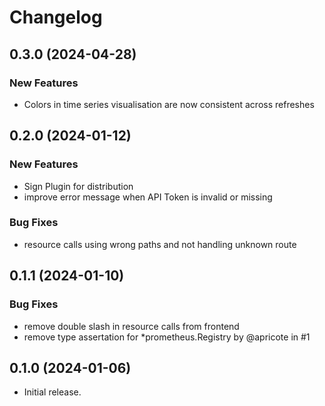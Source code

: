 # Changelog

## 0.3.0 (2024-04-28)

### New Features

- Colors in time series visualisation are now consistent across refreshes

## 0.2.0 (2024-01-12)

### New Features

- Sign Plugin for distribution
- improve error message when API Token is invalid or missing

### Bug Fixes

- resource calls using wrong paths and not handling unknown route

## 0.1.1 (2024-01-10)

### Bug Fixes

- remove double slash in resource calls from frontend
- remove type assertation for *prometheus.Registry by @apricote in #1


## 0.1.0 (2024-01-06)

- Initial release.
